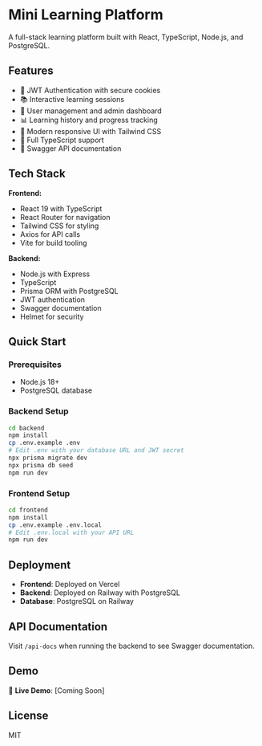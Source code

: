 # Mini Learning Platform

A full-stack learning platform built with React, TypeScript, Node.js, and PostgreSQL.

## Features

- 🔐 JWT Authentication with secure cookies
- 📚 Interactive learning sessions
- 👥 User management and admin dashboard
- 📊 Learning history and progress tracking
- 🎨 Modern responsive UI with Tailwind CSS
- 🔧 Full TypeScript support
- 📖 Swagger API documentation

## Tech Stack

**Frontend:**
- React 19 with TypeScript
- React Router for navigation
- Tailwind CSS for styling
- Axios for API calls
- Vite for build tooling

**Backend:**
- Node.js with Express
- TypeScript
- Prisma ORM with PostgreSQL
- JWT authentication
- Swagger documentation
- Helmet for security

## Quick Start

### Prerequisites
- Node.js 18+
- PostgreSQL database

### Backend Setup
```bash
cd backend
npm install
cp .env.example .env
# Edit .env with your database URL and JWT secret
npx prisma migrate dev
npx prisma db seed
npm run dev
```

### Frontend Setup
```bash
cd frontend
npm install
cp .env.example .env.local
# Edit .env.local with your API URL
npm run dev
```

## Deployment

- **Frontend**: Deployed on Vercel
- **Backend**: Deployed on Railway with PostgreSQL
- **Database**: PostgreSQL on Railway

## API Documentation

Visit `/api-docs` when running the backend to see Swagger documentation.

## Demo

🚀 **Live Demo**: [Coming Soon]

## License

MIT